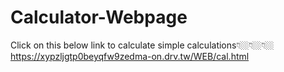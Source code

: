 # Calculator-Webpage
Click on this below link to calculate simple calculations👇🏼👇🏼👇🏼
https://xypzljgtp0beyqfw9zedma-on.drv.tw/WEB/cal.html